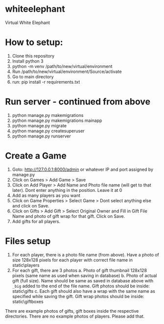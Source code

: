 # whiteelephant
Virtual White Elephant

# How to setup:
1. Clone this repository
2. Install python 3
3. python -m venv /path/to/new/virtual/environment
4. Run /path/to/new/virtual/environment/Source/activate
5. Go to main directory 
6. run: pip install -r requirements.txt

# Run server - continued from above
1. python manage.py makemigrations
2. python manage.py makemigrations mainapp
3. python manage.py migrate
4. python manage.py createsuperuser
5. python manage.py runserver

# Create a Game
1. Goto:  http://127.0.0.1:8000/admin or whatever IP and port assigned by manage.py
2. Click on Games > Add Game > Save
3. Click on Add Player > Add Name and Photo file name (will get to that later). Dont enter anything in the position. Leave it at 0
4. Add as many players as you want
5. Click on Game Properties > Select Game > Dont select anything else and click on Save.
6. Click on Gifts > Add Gift > Select Original Owner and Fill in Gift File Name and photo of gift wrap for that gift. Click on Save.
7. Add gifts for all players.

# Files setup
1. For each player, there is a photo file name (from above). Have a photo of size 128x128 pixels for each player with correct file name in static\players
2. For each gift, there are 3 photos
  a. Photo of gift thumbnail 128x128 pixels (same name as used when saving in database)
  b. Photo of actual gift (full size). Name should be same as saved in database above with `_big` added to the end of the file name. Gift photos should be inside: static\gifts
  c. Each gift should also have a wrap with the same name as specified while saving the gift. Gift wrap photos should be inside: static\giftboxes

There are example photos of gifts, gift boxes inside the respective directories. There are no example photos of players. Please add that.
